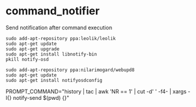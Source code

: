 # command_notifier
Send notification after command execution
```
sudo add-apt-repository ppa:leolik/leolik
sudo apt-get update
sudo apt-get upgrade
sudo apt-get install libnotify-bin
pkill notify-osd

sudo add-apt-repository ppa:nilarimogard/webupd8
sudo apt-get update
sudo apt-get install notifyosdconfig
```
PROMPT_COMMAND="history | tac | awk 'NR == 1' | cut -d' ' -f4- | xargs -I{} notify-send $(pwd) {}"
